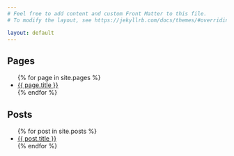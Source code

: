 ```yaml
---
# Feel free to add content and custom Front Matter to this file.
# To modify the layout, see https://jekyllrb.com/docs/themes/#overriding-theme-defaults

layout: default
---
```


## Pages

<ul>
{% for page in site.pages %}
    <li>
      <a href="{{ page.url | absolute_url }}">{{ page.title }}</a>
    </li>
{% endfor %}
</ul>

## Posts

<ul>
  {% for post in site.posts %}
    <li>
      <a href="{{ post.url | absolute_url }}">{{ post.title }}</a>
    </li>
  {% endfor %}
</ul>
